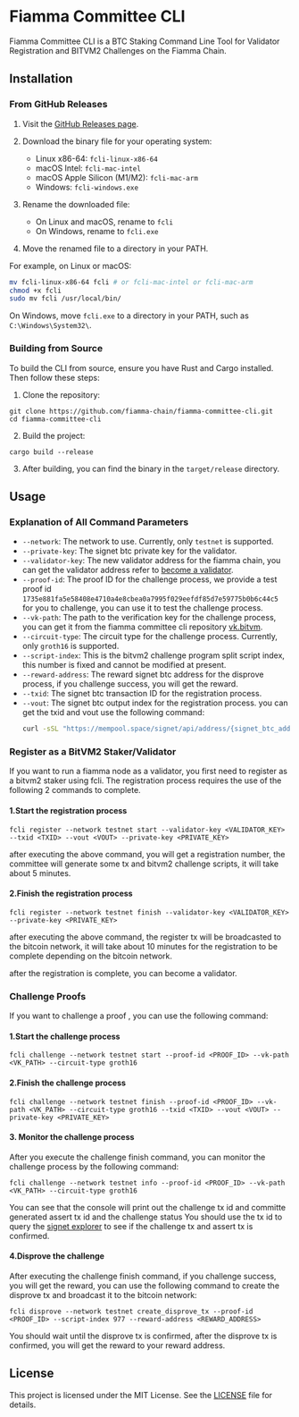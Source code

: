 # Fiamma Committee CLI

Fiamma Committee CLI is a BTC Staking Command Line Tool for Validator Registration and BITVM2 Challenges on the Fiamma Chain.

## Installation

### From GitHub Releases

1. Visit the [GitHub Releases page](https://github.com/fiamma-chain/fiamma-committee-cli/releases).
2. Download the binary file for your operating system:
   - Linux x86-64: `fcli-linux-x86-64`
   - macOS Intel: `fcli-mac-intel`
   - macOS Apple Silicon (M1/M2): `fcli-mac-arm`
   - Windows: `fcli-windows.exe`

3. Rename the downloaded file:
   - On Linux and macOS, rename to `fcli`
   - On Windows, rename to `fcli.exe`

4. Move the renamed file to a directory in your PATH.

For example, on Linux or macOS:

```bash
mv fcli-linux-x86-64 fcli # or fcli-mac-intel or fcli-mac-arm   
chmod +x fcli
sudo mv fcli /usr/local/bin/
```


On Windows, move `fcli.exe` to a directory in your PATH, such as `C:\Windows\System32\`.

### Building from Source

To build the CLI from source, ensure you have Rust and Cargo installed. Then follow these steps:

1. Clone the repository:
```
git clone https://github.com/fiamma-chain/fiamma-committee-cli.git
cd fiamma-committee-cli
```

2. Build the project:
```
cargo build --release
```

3. After building, you can find the binary in the `target/release` directory.


## Usage

### Explanation of All Command Parameters
- `--network`: The network to use. Currently, only `testnet` is supported.
- `--private-key`: The signet btc private key for the validator.
- `--validator-key`: The new validator address for the fiamma chain, you can get the validator address refer to [become a validator](https://docs.fiammachain.io/our-product-suite/bitvm-powered-zkp-verification-layer/developer-guides/run-a-fiamma-node/become-a-validator).
- `--proof-id`: The proof ID for the challenge process, we provide a test proof id `1735e881fa5e58408e4710a4e8cbea0a7995f029eefdf85d7e59775b0b6c44c5` for you to challenge, you can use it to test the challenge process.
- `--vk-path`: The path to the verification key for the challenge process, you can get it from the fiamma committee cli repository [vk.bitvm](https://github.com/fiamma-chain/fiamma-committee-cli/blob/main/vk.bitvm).
- `--circuit-type`: The circuit type for the challenge process. Currently, only `groth16` is supported.
- `--script-index`: This is the bitvm2 challenge program split script index, this number is fixed and cannot be modified at present.
- `--reward-address`: The reward signet btc address for the disprove process, if you challenge success, you will get the reward.
- `--txid`: The signet btc transaction ID for the registration process.
- `--vout`: The signet btc output index for the registration process.
   you can get the txid and vout use the following command:
   ```bash
   curl -sSL "https://mempool.space/signet/api/address/{signet_btc_address}/utxo"
   ```

### Register as a BitVM2 Staker/Validator

If you want to run a fiamma node as a validator, you first need to register as a bitvm2 staker using fcli. The registration process requires the use of the following 2 commands to complete.

#### 1.Start the registration process

```
fcli register --network testnet start --validator-key <VALIDATOR_KEY> --txid <TXID> --vout <VOUT> --private-key <PRIVATE_KEY>
```

after executing the above command, you will get a registration number, the committee will generate some tx and bitvm2 challenge scripts, it will take about 5 minutes.
#### 2.Finish the registration process

```
fcli register --network testnet finish --validator-key <VALIDATOR_KEY> --private-key <PRIVATE_KEY>
```

after executing the above command, the register tx will be broadcasted to the bitcoin network, it will take about 10 minutes for the registration to be complete depending on the bitcoin network.

after the registration is complete, you can become a validator.
### Challenge Proofs

If you want to challenge a proof , you can use the following command:

#### 1.Start the challenge process

```
fcli challenge --network testnet start --proof-id <PROOF_ID> --vk-path <VK_PATH> --circuit-type groth16
```

#### 2.Finish the challenge process

```
fcli challenge --network testnet finish --proof-id <PROOF_ID> --vk-path <VK_PATH> --circuit-type groth16 --txid <TXID> --vout <VOUT> --private-key <PRIVATE_KEY>
```

#### 3. Monitor the challenge process

After you execute the challenge finish command, you can monitor the challenge process by the following command:

```
fcli challenge --network testnet info --proof-id <PROOF_ID> --vk-path <VK_PATH> --circuit-type groth16
```

You can see that the console will print out the challenge tx id and committe generated assert tx id and the challenge status
You should use the tx id to query the [signet explorer](https://mempool.space/signet/tx/d81eccdca492ad1c9e9b4e9dd48fb181eb566bed2949d3b8f13d28ff015e489b) to see if the challenge tx and assert tx is confirmed. 

#### 4.Disprove the challenge

After executing the challenge finish command, if you challenge success, you will get the reward, you can use the following command to create the disprove tx and broadcast it to the bitcoin network:

```
fcli disprove --network testnet create_disprove_tx --proof-id <PROOF_ID> --script-index 977 --reward-address <REWARD_ADDRESS> 
```

You should wait until the disprove tx is confirmed, after the disprove tx is confirmed, you will get the reward to your reward address.

## License

This project is licensed under the MIT License. See the [LICENSE](LICENSE) file for details.
